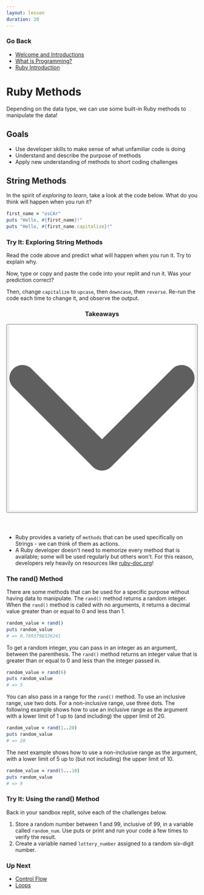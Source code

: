 ```yaml
---
layout: lesson
duration: 20
---
```


### Go Back

- [Welcome and Introductions](../)
- [What is Programming?](../what-is-programming)
- [Ruby Introduction](../ruby-intro)

# Ruby Methods

Depending on the data type, we can use some built-in Ruby methods to manipulate the data!

## Goals

- Use developer skills to make sense of what unfamiliar code is doing
- Understand and describe the purpose of methods
- Apply new understanding of methods to short coding challenges

## String Methods

In the spirit of _exploring to learn_, take a look at the code below. What do you think will happen when you run it?

```ruby
first_name = "osCAr"
puts "Hello, #{first_name}!"
puts "Hello, #{first_name.capitalize}!"
```

<div class="try-it-new">
  <h3>Try It: Exploring String Methods</h3>
  <p>Read the code above and predict what will happen when you run it. Try to explain why.</p>
  <p>Now, type or copy and paste the code into your replit and run it. Was your prediction correct?</p>
  <p>Then, change <code>capitalize</code> to <code>upcase</code>, then <code>downcase</code>, then <code>reverse</code>. Re-run the code each time to change it, and observe the output.</p>
</div>

<div class="expander expander-lesson">
  <header>
    <h3 class="spicy-click">Takeaways</h3>
    <div>
      <button class="expander-btn">
          <img
            src="../../assets/icons/arrow.svg"
            alt="expander arrow icon" />
      </button>
    </div>
  </header>
  <div class="hide">
    <ul>
      <li>Ruby provides a variety of <code>methods</code> that can be used specifically on Strings - we can think of them as actions.</li>
      <li>A Ruby developer doesn't need to memorize every method that is available; some will be used regularly but others won't. For this reason, developers rely heavily on resources like <a target="_blank" href="https://ruby-doc.org/core-3.0.1/String.html">ruby-doc.org</a>!</li>
    </ul>
  </div>
</div>

### The rand() Method

There are some methods that can be used for a specific purpose without having data to manipulate. The <code>rand()</code> method returns a random integer. When the <code>rand()</code> method is called with no arguments, it returns a decimal value greater than or equal to 0 and less than 1.

```ruby
random_value = rand()
puts random_value
# => 0.7893798326241
```

To get a random integer, you can pass in an integer as an argument, between the parenthesis. The <code>rand()</code> method returns an integer value that is greater than or equal to 0 and less than the integer passed in.

```ruby
random_value = rand(6)
puts random_value
# => 5
```

You can also pass in a range for the <code>rand()</code> method. To use an inclusive range, use two dots. For a non-inclusive range, use three dots. The following example shows how to use an inclusive range as the argument with a lower limit of 1 up to (and including) the upper limit of 20.

```ruby
random_value = rand(1..20)
puts random_value
# => 20
```

The next example shows how to use a non-inclusive range as the argument, with a lower limit of 5 up to (but not including) the upper limit of 10.

```ruby
random_value = rand(5...10)
puts random_value
# => 9
```

<div class="try-it-new">
  <h3>Try It: Using the rand() Method</h3>
  <p>Back in your sandbox replit, solve each of the challenges below.</p>
  <ol>
    <li>Store a random number between 1 and 99, inclusive of 99, in a variable called <code>random_num</code>. Use puts or print and run your code a few times to verify the result.</li>
    <li>Create a variable named <code>lottery_number</code> assigned to a random six-digit number.</li>
  </ol>
</div>


### Up Next

- [Control Flow](../control-flow)
- [Loops](../loops)
